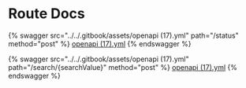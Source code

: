 # Route Docs



{% swagger src="../../.gitbook/assets/openapi (17).yml" path="/status" method="post" %}
[openapi (17).yml](<../../.gitbook/assets/openapi (17).yml>)
{% endswagger %}

{% swagger src="../../.gitbook/assets/openapi (17).yml" path="/search/{searchValue}" method="post" %}
[openapi (17).yml](<../../.gitbook/assets/openapi (17).yml>)
{% endswagger %}
